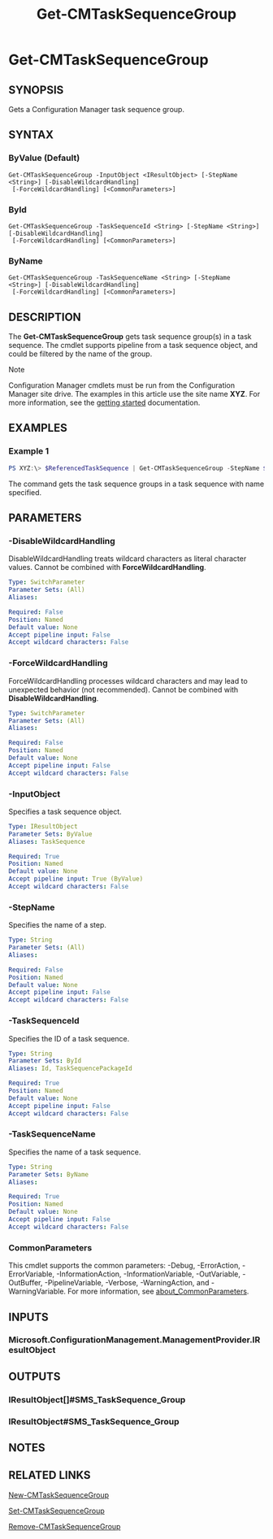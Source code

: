 ﻿---
description: Gets a Configuration Manager task sequence group.
external help file: AdminUI.PS.Osd.dll-Help.xml
Module Name: ConfigurationManager
ms.date: 11/30/2018
schema: 2.0.0
title: Get-CMTaskSequenceGroup
---

# Get-CMTaskSequenceGroup

## SYNOPSIS

Gets a Configuration Manager task sequence group.

## SYNTAX

### ByValue (Default)
```
Get-CMTaskSequenceGroup -InputObject <IResultObject> [-StepName <String>] [-DisableWildcardHandling]
 [-ForceWildcardHandling] [<CommonParameters>]
```

### ById
```
Get-CMTaskSequenceGroup -TaskSequenceId <String> [-StepName <String>] [-DisableWildcardHandling]
 [-ForceWildcardHandling] [<CommonParameters>]
```

### ByName
```
Get-CMTaskSequenceGroup -TaskSequenceName <String> [-StepName <String>] [-DisableWildcardHandling]
 [-ForceWildcardHandling] [<CommonParameters>]
```

## DESCRIPTION

The **Get-CMTaskSequenceGroup** gets task sequence group(s) in a task sequence. The cmdlet supports pipeline from a task sequence object, and could be filtered by the name of the group.

> [!NOTE]
> Configuration Manager cmdlets must be run from the Configuration Manager site drive.
> The examples in this article use the site name **XYZ**. For more information, see the
> [getting started](/powershell/sccm/overview) documentation.

## EXAMPLES

### Example 1

```powershell
PS XYZ:\> $ReferencedTaskSequence | Get-CMTaskSequenceGroup -StepName $gpName
```

The command gets the task sequence groups in a task sequence with name specified.

## PARAMETERS

### -DisableWildcardHandling

DisableWildcardHandling treats wildcard characters as literal character values. Cannot be combined with **ForceWildcardHandling**.

```yaml
Type: SwitchParameter
Parameter Sets: (All)
Aliases:

Required: False
Position: Named
Default value: None
Accept pipeline input: False
Accept wildcard characters: False
```

### -ForceWildcardHandling

ForceWildcardHandling processes wildcard characters and may lead to unexpected behavior (not recommended). Cannot be combined with **DisableWildcardHandling**.

```yaml
Type: SwitchParameter
Parameter Sets: (All)
Aliases:

Required: False
Position: Named
Default value: None
Accept pipeline input: False
Accept wildcard characters: False
```

### -InputObject

Specifies a task sequence object.

```yaml
Type: IResultObject
Parameter Sets: ByValue
Aliases: TaskSequence

Required: True
Position: Named
Default value: None
Accept pipeline input: True (ByValue)
Accept wildcard characters: False
```

### -StepName

Specifies the name of a step.

```yaml
Type: String
Parameter Sets: (All)
Aliases:

Required: False
Position: Named
Default value: None
Accept pipeline input: False
Accept wildcard characters: False
```

### -TaskSequenceId

Specifies the ID of a task sequence.

```yaml
Type: String
Parameter Sets: ById
Aliases: Id, TaskSequencePackageId

Required: True
Position: Named
Default value: None
Accept pipeline input: False
Accept wildcard characters: False
```

### -TaskSequenceName

Specifies the name of a task sequence.

```yaml
Type: String
Parameter Sets: ByName
Aliases:

Required: True
Position: Named
Default value: None
Accept pipeline input: False
Accept wildcard characters: False
```

### CommonParameters
This cmdlet supports the common parameters: -Debug, -ErrorAction, -ErrorVariable, -InformationAction, -InformationVariable, -OutVariable, -OutBuffer, -PipelineVariable, -Verbose, -WarningAction, and -WarningVariable. For more information, see [about_CommonParameters](http://go.microsoft.com/fwlink/?LinkID=113216).

## INPUTS

### Microsoft.ConfigurationManagement.ManagementProvider.IResultObject

## OUTPUTS

### IResultObject[]#SMS_TaskSequence_Group

### IResultObject#SMS_TaskSequence_Group

## NOTES

## RELATED LINKS

[New-CMTaskSequenceGroup](./New-CMTaskSequenceGroup.md)

[Set-CMTaskSequenceGroup](./Set-CMTaskSequenceGroup.md)

[Remove-CMTaskSequenceGroup](./Remove-CMTaskSequenceGroup.md)
